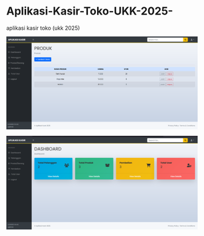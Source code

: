 # Aplikasi-Kasir-Toko-UKK-2025-
aplikasi kasir toko (ukk 2025)

![image file](https://github.com/SingkongAsin/Aplikasi-Kasir-Toko-UKK-2025-/blob/main/ukk%201.png?raw=true)

![image file](https://github.com/SingkongAsin/Aplikasi-Kasir-Toko-UKK-2025-/blob/main/ukk2.png?raw=true)
